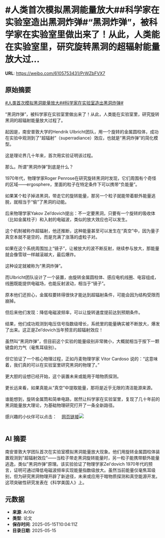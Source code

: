 # #人类首次模拟黑洞能量放大##科学家在实验室造出黑洞炸弹#“黑洞炸弹”，被科学家在实验室里做出来了！从此，人类能在实验室里，研究旋转黑洞的超辐射能量放大过...

**URL**: https://weibo.com/6105753431/PrWZbFVX7

## 原始摘要

<a href="https://m.weibo.cn/search?containerid=231522type%3D1%26t%3D10%26q%3D%23%E4%BA%BA%E7%B1%BB%E9%A6%96%E6%AC%A1%E6%A8%A1%E6%8B%9F%E9%BB%91%E6%B4%9E%E8%83%BD%E9%87%8F%E6%94%BE%E5%A4%A7%23&amp;extparam=%23%E4%BA%BA%E7%B1%BB%E9%A6%96%E6%AC%A1%E6%A8%A1%E6%8B%9F%E9%BB%91%E6%B4%9E%E8%83%BD%E9%87%8F%E6%94%BE%E5%A4%A7%23" data-hide=""><span class="surl-text">#人类首次模拟黑洞能量放大#</span></a><a href="https://m.weibo.cn/search?containerid=231522type%3D1%26t%3D10%26q%3D%23%E7%A7%91%E5%AD%A6%E5%AE%B6%E5%9C%A8%E5%AE%9E%E9%AA%8C%E5%AE%A4%E9%80%A0%E5%87%BA%E9%BB%91%E6%B4%9E%E7%82%B8%E5%BC%B9%23&amp;extparam=%23%E7%A7%91%E5%AD%A6%E5%AE%B6%E5%9C%A8%E5%AE%9E%E9%AA%8C%E5%AE%A4%E9%80%A0%E5%87%BA%E9%BB%91%E6%B4%9E%E7%82%B8%E5%BC%B9%23" data-hide=""><span class="surl-text">#科学家在实验室造出黑洞炸弹#</span></a><br><br>“黑洞炸弹”，被科学家在实验室里做出来了！从此，人类能在实验室里，研究旋转黑洞的超辐射能量放大过程了。<br><br>起因是，南安普敦大学的Hendrik Ulbricht团队，用一个旋转的金属圆柱体，成功在实验中观测到了“超辐射”（superradiance）效应，也就是“黑洞炸弹”的简化模型。<br><br>这是理论界几十年来，首次用实验证明该过程。<br><br>那么。所谓“黑洞炸弹”到底是什么？<br><br>1970年代，物理学家Roger Penrose在研究旋转黑洞时发现，它们周围有个奇怪的区域——ergosphere，里面的粒子在特定条件下可以携带“负能量”。<br><br>如果某个粒子掉进黑洞，带走它的旋转能量，那另一个粒子就能带着额外能量逃脱，就相当于“偷”了黑洞的动能。<br><br>后来物理学家Yakov Zel’dovich提出：不一定要黑洞，只要有一个旋转的吸收体（比如金属柱子）和入射的电磁波，类似的放大效应也可以发生。<br><br>这个机制被称作超辐射，他还推断，这种能量甚至可以发生在“真空”中，因为量子真空本就不是空的，而是充满了涨落的虚粒子对。<br><br>如果在这个系统周围加上“镜子”，让被放大的波不断反射，继续参与放大，那能量就会像雪球一样越滚越大，最后爆炸。<br><br>这种设定就被称为“黑洞炸弹”。<br><br>而Ulbricht团队设计了一个装置，由旋转金属圆柱体、感应电机线圈、电容组成，线圈既能提供电磁场，也能反射波动，相当于“镜子”。<br><br>原本他们还担心，金属柱要转得很快才能达到超辐射条件，可能会因为结构受限而崩掉。<br><br>但后来他们发现：降低电磁波频率，可以让旋转速度提前达到预期条件。<br><br>结果，他们成功观测到电压信号指数级增长，系统里的能量确实被不断放大，爆发了出来。这正是Zel’dovich当年预言的超辐射效应！<br><br>虽然叫“黑洞炸弹”，但目前这个实验的能量级别非常微小，大概就相当于按下一颗键盘的力气（毫焦耳级别）。<br><br>但它验证了一个核心物理过程，正如丹麦物理学家 Vitor Cardoso 说的：“这意味着，我们真的可以在实验室里研究黑洞的物理了。”<br><br>更大胆的设想已经开始，这个装置未来或能用于暗物质探测。<br><br>更长远来看，如果真能从“真空”中提取能量，那将是近乎无限的清洁能源来源。<br><br>谁能想到，旋转金属筒和简单电路，居然让科学家在实验室里，复现了几十年前的黑洞能量放大理论，为基础物理研究打开了一条全新路径。<br><br>感兴趣的小伙伴可以点击：<a href="https://weibo.cn/sinaurl?u=https%3A%2F%2Fwww.scientificamerican.com%2Farticle%2Fhow-to-build-a-black-hole-bomb%2F" data-hide=""><span class="url-icon"><img style="width: 1rem;height: 1rem" src="https://h5.sinaimg.cn/upload/2015/09/25/3/timeline_card_small_web_default.png" referrerpolicy="no-referrer"></span><span class="surl-text">网页链接</span></a><img style="" src="https://tvax4.sinaimg.cn/large/006Fd7o3gy1i1garj42v1j311i0sukcl.jpg" referrerpolicy="no-referrer"><br><br>

## AI 摘要

南安普敦大学团队首次在实验室模拟黑洞能量放大现象。他们用旋转金属圆柱体装置观测到"超辐射效应"——当粒子带走黑洞旋转能量时，另一粒子能携带额外能量逃逸，类似"黑洞炸弹"原理。该实验验证了物理学家Zel'dovich 1970年代的预言，证明可通过降低电磁波频率实现能量指数级放大。虽然当前能量仅毫焦耳级别，但为研究黑洞物理开辟了新途径，未来或应用于暗物质探测和真空能源开发。这项突破性研究发表在《科学美国人》上。

## 元数据

- **来源**: ArXiv
- **类型**: 论文
- **保存时间**: 2025-05-15T10:04:11Z
- **目录日期**: 2025-05-15
